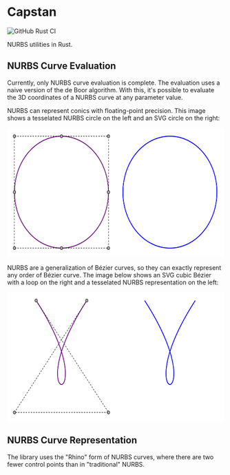 # Capstan

![GitHub Rust CI](https://github.com/lancelet/capstan/workflows/Rust/badge.svg)

NURBS utilities in Rust.

## NURBS Curve Evaluation

Currently, only NURBS curve evaluation is complete. The evaluation uses a
naive version of the de Boor algorithm. With this, it's possible to evaluate
the 3D coordinates of a NURBS curve at any parameter value.

NURBS can represent conics with floating-point precision. This image shows a
tesselated NURBS circle on the left and an SVG circle on the right:

<img src="./diagrams/circle.svg" width="600" height="300"/>

NURBS are a generalization of Bézier curves, so they can exactly represent any
order of Bézier curve. The image below shows an SVG cubic Bézier with a loop on
the right and a tesselated NURBS representation on the left:

<img src="./diagrams/cubic-bezier.svg" width="600" height="300"/>

## NURBS Curve Representation

The library uses the "Rhino" form of NURBS curves, where there are two fewer
control points than in "traditional" NURBS.